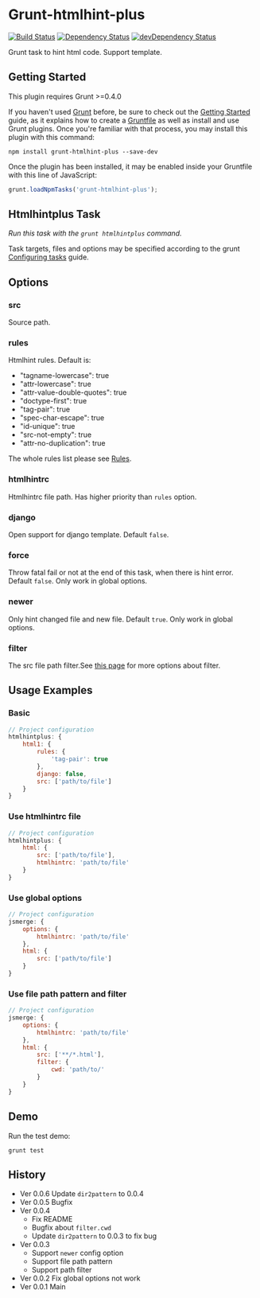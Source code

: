 # Grunt-htmlhint-plus

[![Build Status](https://travis-ci.org/poppinlp/grunt-htmlhint-plus.png?branch=master)](https://travis-ci.org/poppinlp/grunt-htmlhint-plus)
[![Dependency Status](https://david-dm.org/poppinlp/grunt-htmlhint-plus.svg)](https://david-dm.org/poppinlp/grunt-htmlhint-plus)
[![devDependency Status](https://david-dm.org/poppinlp/grunt-htmlhint-plus/dev-status.svg)](https://david-dm.org/poppinlp/grunt-htmlhint-plus#info=devDependencies)

Grunt task to hint html code. Support template.

## Getting Started

This plugin requires Grunt >=0.4.0

If you haven't used [Grunt](http://gruntjs.com/) before, be sure to check out the [Getting Started](http://gruntjs.com/getting-started) guide, as it explains how to create a [Gruntfile](http://gruntjs.com/sample-gruntfile) as well as install and use Grunt plugins. Once you're familiar with that process, you may install this plugin with this command:

```shell
npm install grunt-htmlhint-plus --save-dev
```

Once the plugin has been installed, it may be enabled inside your Gruntfile with this line of JavaScript:

```js
grunt.loadNpmTasks('grunt-htmlhint-plus');
```

## Htmlhintplus Task

_Run this task with the `grunt htmlhintplus` command._

Task targets, files and options may be specified according to the grunt [Configuring tasks](http://gruntjs.com/configuring-tasks) guide.

## Options

### src

Source path.

### rules

Htmlhint rules. Default is:

- "tagname-lowercase": true
- "attr-lowercase": true
- "attr-value-double-quotes": true
- "doctype-first": true
- "tag-pair": true
- "spec-char-escape": true
- "id-unique": true
- "src-not-empty": true
- "attr-no-duplication": true

The whole rules list please see [Rules](https://github.com/yaniswang/HTMLHint/wiki/Rules).

### htmlhintrc

Htmlhintrc file path. Has higher priority than `rules` option.

### django

Open support for django template. Default `false`.

### force

Throw fatal fail or not at the end of this task, when there is hint error. Default `false`. Only work in global options.

### newer

Only hint changed file and new file. Default `true`. Only work in global options.

### filter

The src file path filter.See [this page](https://github.com/isaacs/minimatch#options) for more options about filter.

## Usage Examples

### Basic

```js
// Project configuration
htmlhintplus: {
    html1: {
        rules: {
            'tag-pair': true
        },
        django: false,
        src: ['path/to/file']
    }
}
```

### Use htmlhintrc file

```js
// Project configuration
htmlhintplus: {
    html: {
        src: ['path/to/file'],
        htmlhintrc: 'path/to/file'
    }
}
```

### Use global options

```js
// Project configuration
jsmerge: {
    options: {
        htmlhintrc: 'path/to/file'
    },
    html: {
        src: ['path/to/file']
    }
}
```

### Use file path pattern and filter

```js
// Project configuration
jsmerge: {
    options: {
        htmlhintrc: 'path/to/file'
    },
    html: {
        src: ['**/*.html'],
        filter: {
            cwd: 'path/to/'
        }
    }
}
```

## Demo

Run the test demo:

```shell
grunt test
```

## History

- Ver 0.0.6 Update `dir2pattern` to 0.0.4
- Ver 0.0.5 Bugfix
- Ver 0.0.4
    - Fix README
    - Bugfix about `filter.cwd`
    - Update `dir2pattern` to 0.0.3 to fix bug
- Ver 0.0.3
    - Support `newer` config option
    - Support file path pattern
    - Support path filter
- Ver 0.0.2 Fix global options not work
- Ver 0.0.1 Main
